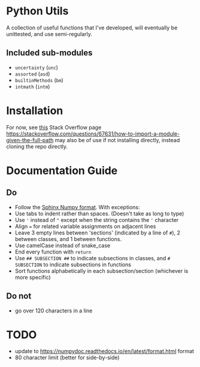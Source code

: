 # Python Utils
A collection of useful functions that I've developed, will eventually be unittested, and use semi-regularly.

## Included sub-modules
- `uncertainty` (`unc`)
- `assorted`    (`asd`)
- `builtinMethods` (`bm`)
- `intmath`     (`intm`)


# Installation
For now, see [this](https://stackoverflow.com/questions/16584552/how-to-state-in-requirements-txt-a-direct-github-source) Stack Overflow page
https://stackoverflow.com/questions/67631/how-to-import-a-module-given-the-full-path may also be of use if not installing directly, instead cloning the repo directly.

# Documentation Guide
## Do
- Follow the [Sphinx Numpy format](https://sphinxcontrib-napoleon.readthedocs.io/en/latest/example_numpy.html#example-numpy). With exceptions:
- Use tabs to indent rather than spaces. (Doesn't take as long to type)
- Use `'` instead of `"` except when the string contains the `'` character
- Align `=` for related variable assignments on adjacent lines
- Leave 3 empty lines between 'sections' (indicated by a line of `#`), 2 between classes, and 1 between functions.
- Use camelCase instead of snake_case
- End every function with `return`
- Use `## SUBSECTION ##` to indicate subsections in classes, and `# SUBSECTION` to indicate subsections in functions
- Sort functions alphabetically in each subsection/section (whichever is more specific)

## Do not
- go over 120 characters in a line


# TODO
- update to https://numpydoc.readthedocs.io/en/latest/format.html format
- 80 character limit (better for side-by-side)